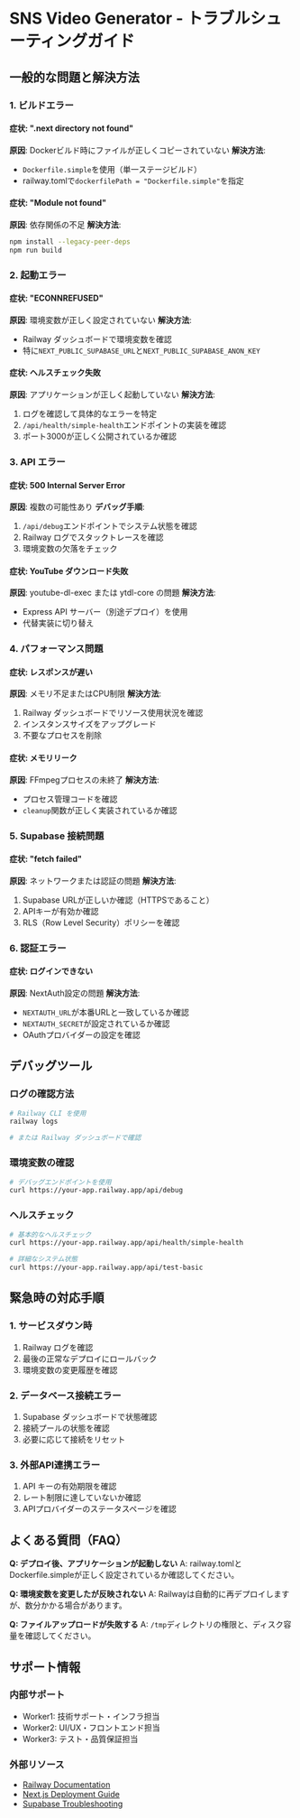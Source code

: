 # SNS Video Generator - トラブルシューティングガイド

## 一般的な問題と解決方法

### 1. ビルドエラー

#### 症状: ".next directory not found"
**原因**: Dockerビルド時にファイルが正しくコピーされていない
**解決方法**:
- `Dockerfile.simple`を使用（単一ステージビルド）
- railway.tomlで`dockerfilePath = "Dockerfile.simple"`を指定

#### 症状: "Module not found"
**原因**: 依存関係の不足
**解決方法**:
```bash
npm install --legacy-peer-deps
npm run build
```

### 2. 起動エラー

#### 症状: "ECONNREFUSED"
**原因**: 環境変数が正しく設定されていない
**解決方法**:
- Railway ダッシュボードで環境変数を確認
- 特に`NEXT_PUBLIC_SUPABASE_URL`と`NEXT_PUBLIC_SUPABASE_ANON_KEY`

#### 症状: ヘルスチェック失敗
**原因**: アプリケーションが正しく起動していない
**解決方法**:
1. ログを確認して具体的なエラーを特定
2. `/api/health/simple-health`エンドポイントの実装を確認
3. ポート3000が正しく公開されているか確認

### 3. API エラー

#### 症状: 500 Internal Server Error
**原因**: 複数の可能性あり
**デバッグ手順**:
1. `/api/debug`エンドポイントでシステム状態を確認
2. Railway ログでスタックトレースを確認
3. 環境変数の欠落をチェック

#### 症状: YouTube ダウンロード失敗
**原因**: youtube-dl-exec または ytdl-core の問題
**解決方法**:
- Express API サーバー（別途デプロイ）を使用
- 代替実装に切り替え

### 4. パフォーマンス問題

#### 症状: レスポンスが遅い
**原因**: メモリ不足またはCPU制限
**解決方法**:
1. Railway ダッシュボードでリソース使用状況を確認
2. インスタンスサイズをアップグレード
3. 不要なプロセスを削除

#### 症状: メモリリーク
**原因**: FFmpegプロセスの未終了
**解決方法**:
- プロセス管理コードを確認
- `cleanup`関数が正しく実装されているか確認

### 5. Supabase 接続問題

#### 症状: "fetch failed"
**原因**: ネットワークまたは認証の問題
**解決方法**:
1. Supabase URLが正しいか確認（HTTPSであること）
2. APIキーが有効か確認
3. RLS（Row Level Security）ポリシーを確認

### 6. 認証エラー

#### 症状: ログインできない
**原因**: NextAuth設定の問題
**解決方法**:
- `NEXTAUTH_URL`が本番URLと一致しているか確認
- `NEXTAUTH_SECRET`が設定されているか確認
- OAuthプロバイダーの設定を確認

## デバッグツール

### ログの確認方法
```bash
# Railway CLI を使用
railway logs

# または Railway ダッシュボードで確認
```

### 環境変数の確認
```bash
# デバッグエンドポイントを使用
curl https://your-app.railway.app/api/debug
```

### ヘルスチェック
```bash
# 基本的なヘルスチェック
curl https://your-app.railway.app/api/health/simple-health

# 詳細なシステム状態
curl https://your-app.railway.app/api/test-basic
```

## 緊急時の対応手順

### 1. サービスダウン時
1. Railway ログを確認
2. 最後の正常なデプロイにロールバック
3. 環境変数の変更履歴を確認

### 2. データベース接続エラー
1. Supabase ダッシュボードで状態確認
2. 接続プールの状態を確認
3. 必要に応じて接続をリセット

### 3. 外部API連携エラー
1. API キーの有効期限を確認
2. レート制限に達していないか確認
3. APIプロバイダーのステータスページを確認

## よくある質問（FAQ）

**Q: デプロイ後、アプリケーションが起動しない**
A: railway.tomlとDockerfile.simpleが正しく設定されているか確認してください。

**Q: 環境変数を変更したが反映されない**
A: Railwayは自動的に再デプロイしますが、数分かかる場合があります。

**Q: ファイルアップロードが失敗する**
A: `/tmp`ディレクトリの権限と、ディスク容量を確認してください。

## サポート情報

### 内部サポート
- Worker1: 技術サポート・インフラ担当
- Worker2: UI/UX・フロントエンド担当
- Worker3: テスト・品質保証担当

### 外部リソース
- [Railway Documentation](https://docs.railway.app)
- [Next.js Deployment Guide](https://nextjs.org/docs/deployment)
- [Supabase Troubleshooting](https://supabase.com/docs/guides/troubleshooting)
